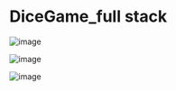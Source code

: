 ﻿# DiceGame_full stack
![image](https://github.com/ajitkmr520/DiceGame_frontend/assets/86512082/46ea0f06-eb5f-4e2c-a72c-3ac605e1faab)

![image](https://github.com/ajitkmr520/DiceGame_frontend/assets/86512082/e269e90d-46c1-40b0-9a87-311969fe30d7)

![image](https://github.com/ajitkmr520/DiceGame_frontend/assets/86512082/bb329f61-175e-4acc-ab98-a18ef03f2b27)


